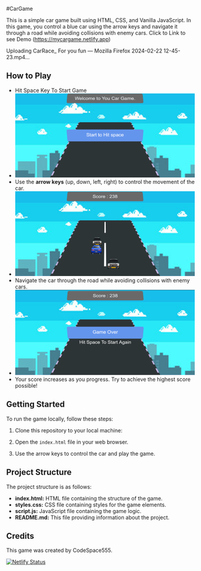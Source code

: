 #CarGame

This is a simple car game built using HTML, CSS, and Vanilla JavaScript. In this game, you control a blue car using the arrow keys and navigate it through a road while avoiding collisions with enemy cars.
Click to Link to see Demo (https://mycargame.netlify.app)

Uploading CarRace_ For you fun — Mozilla Firefox 2024-02-22 12-45-23.mp4…



## How to Play
- Hit Space Key To Start Game
- ![Alt text](Screenshot%202024-02-22%20125819.png)
- Use the **arrow keys** (up, down, left, right) to control the movement of the car.
- ![Alt text](Screenshot%202024-02-22%20125853.png)
- Navigate the car through the road while avoiding collisions with enemy cars.
- ![Alt text](Screenshot%202024-02-22%20125907.png)
- Your score increases as you progress. Try to achieve the highest score possible!

## Getting Started

To run the game locally, follow these steps:

1. Clone this repository to your local machine:


3. Open the `index.html` file in your web browser.

4. Use the arrow keys to control the car and play the game.

## Project Structure

The project structure is as follows:

- **index.html:** HTML file containing the structure of the game.
- **styles.css:** CSS file containing styles for the game elements.
- **script.js:** JavaScript file containing the game logic.
- **README.md:** This file providing information about the project.

## Credits

This game was created by CodeSpace555.

[![Netlify Status](https://api.netlify.com/api/v1/badges/653dbdc4-8beb-4162-8fe3-d9656ffae9ec/deploy-status)](https://app.netlify.com/sites/steady-griffin-1d9ffb/deploys)


